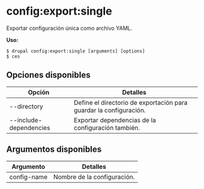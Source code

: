 # config:export:single
Exportar configuración única como archivo YAML.

**Uso:**
```
$ drupal config:export:single [arguments] [options]
$ ces  
```

## Opciones disponibles
Opción | Detalles
-------|-------------
--directory | Define el directorio de exportación para guardar la configuración.
--include-dependencies | Exportar dependencias de la configuración también.

## Argumentos disponibles
Argumento | Detalles
---------|-------------
config-name | Nombre de la configuración.
